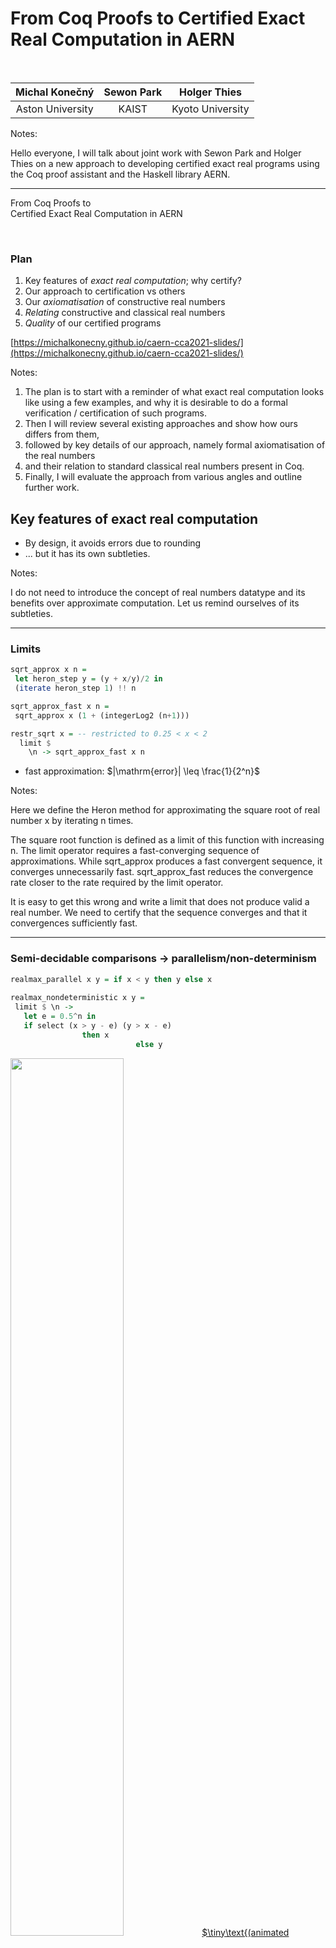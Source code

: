 # From Coq Proofs to Certified Exact Real Computation in AERN

<br/>

|Michal Konečný|Sewon Park|Holger Thies|
|:---------------:|:----------:|:----------------:|
|Aston University|KAIST|Kyoto University|

Notes:

Hello everyone,  I will talk about joint work with Sewon Park and Holger Thies on a new approach to developing certified exact real programs using the Coq proof assistant and the Haskell library AERN.

----

From Coq Proofs to <br/> Certified Exact Real Computation in AERN

<br/>

### Plan

1. Key features of *exact real computation*; why certify?
2. Our approach to certification vs others
3. Our *axiomatisation* of constructive real numbers
4. *Relating* constructive and classical real numbers
5. *Quality* of our certified programs

[https://michalkonecny.github.io/caern-cca2021-slides/](https://michalkonecny.github.io/caern-cca2021-slides/)

Notes:

1. The plan is to start with a reminder of what exact real computation looks like using a few examples, and why it is desirable to do a formal verification / certification of such programs.
2. Then I will review several existing approaches and show how ours differs from them,
3. followed by key details of our approach, namely formal axiomatisation of the real numbers
4. and their relation to standard classical real numbers present in Coq.
5. Finally, I will evaluate the approach from various angles and outline further work.

>>>>

## Key features of exact real computation

* By design, it avoids errors due to rounding
* ... but it has its own subtleties.

Notes:

I do not need to introduce the concept of real numbers datatype and its benefits over approximate computation.
Let us remind ourselves of its subtleties.

----

### Limits

```Haskell [-|2-3|5-10]
sqrt_approx x n =
 let heron_step y = (y + x/y)/2 in
 (iterate heron_step 1) !! n

sqrt_approx_fast x n =
 sqrt_approx x (1 + (integerLog2 (n+1)))

restr_sqrt x = -- restricted to 0.25 < x < 2
  limit $ 
    \n -> sqrt_approx_fast x n  
```

* fast approximation: $|\mathrm{error}| \leq \frac{1}{2^n}$

Notes:

Here we define the Heron method for approximating the square root of real number x by iterating n times.

The square root function is defined as a limit of this function with increasing n.  The limit operator requires a fast-converging sequence of approximations.  While sqrt_approx produces a fast convergent sequence, it converges unnecessarily fast.  sqrt_approx_fast reduces the convergence rate closer to the rate required by the limit operator.

It is easy to get this wrong and write a limit that does not produce valid a real number.  We need to certify that the sequence converges and that it convergences sufficiently fast.  

----

### Semi-decidable comparisons → parallelism/non-determinism

```Haskell [1|3-4|4-5|6-8]
realmax_parallel x y = if x < y then y else x
 
realmax_nondeterministic x y =
 limit $ \n ->
   let e = 0.5^n in
   if select (x > y - e) (y > x - e)
                then x      
                            else y
```

<img src="diags/max_fg.svg" width="60%" class="fragment" data-fragment-index="2">
<a href="https://www.geogebra.org/calculator/eb52xeed">
$\tiny\text{(animated version)}$</a>

Note:

Semi-decidability of order means that we cannot branch based on order the usual way.  This if-then-else actually works in AERN, but it is redefined to execute both branches in parallel while the lazy Boolean condition is undecided and merge the information from both branches, assuming that they compute the same number if the condition is never decided (ie x = y in this case).
We need to certify this assumption if we use this approach.

To avoid parallelism, we tend to use a limit and the select/choose command to compute an approximation.  A select is non-deterministic, ie the two semi-decidable conditions sometimes both hold and the select can choose freely between the branches.  Limit here has to work for a multi-valued function and we want a guarantee that the result is single-valued.

----

### Non-extensionality, search

```Haskell
magnitude1 x =
 integer $ fromJust $ List.findIndex id $ map test [0..]
 where
 test n = select (0.5^(n+2) < x) (x < 0.5^(n+1))
```

<img src="diags/magnitude1.png" width="50%">
<a href="https://www.geogebra.org/m/cgqkwfeb">
$\tiny\text{(GeoGebra source)}$</a>

<!-- $$\scriptsize
\forall x, 0 < x \leq 0.5 \implies \frac{1}{2^{m_1(x)+2}} < x \leq \frac{1}{2^{m_1(x)}}
$$ -->

Notes:

This program computes a version **of integer logarithm** for x in this domain.  As integer logarithm (like the floor function) is discontinuous, we cannot compute it.  Instead we need to compute a multivalued (non-deterministic, non-extensional) version with a loosened specification.  Support for such non-extensional functions is unavoidable in ERC.

Another notable feature of this program is **unguarded recursion/search**.  

? This poses a challenge for formalization since proof assistants usually strongly encourage syntactically guarded recursion.

----

## Why *certified* exact real computation?

Limits, non-determinism can easily go wrong
<br/>
→ formal verification worthwhile

----

## Our aims

* Reliability via verification
  * Readable specification
  * Small trusted base
  
* Smooth development
  * specification, algorithms and verification
  * Readable algorithms

* Fast execution 
  * eg like iRRAM, Ariadne, CDAR, AERN

>>>>

## Approaches to certified exact real computation

* **dependently-typed** / HO logic

* constructive / classical logic (or **both**)

* concrete / **abstract** real types

* size of trusted base

* Access to classical theorems on $\RR$

----

### Logic (1/2)

* HOL
  * `max : R → R → R :=` ... (program)
  * `Theorem max_meets_spec:`
    * `$\scriptsize\forall x\, y: (x>y \implies r=x)\land\ldots$`
      * where `$\scriptsize r=\text{max}\, x\, y$`

* Dependently-typed
  * `max:` `$\small\forall (x\, y:\text{R}), \{r\,|\,(x>y \to r=x)\land\ldots\}$`

----
<!-- .slide: data-auto-animate -->
### Logic (2/2)

<table>
  <tr>
    <td>Constructive</td>
    <td>$\text{Set}$</td>
    <td>$\{ \_ | \_ \}$</td>
    <td>$\{\_\}+\{\_\}$</td>
    <td></td>
    <td>$\forall$</td>
    <td>$\to$</td>
    <td>$\land$</td>
  </tr>
  <tr>
    <td>Classical</td>
    <td>$\text{Prop}$</td>
    <td>$\exists \_,\_$</td>
    <td style="text-align:center;">$\_\lor\_$</td>
    <td></td>
    <td>$\forall$</td>
    <td>$\to$</td>
    <td>$\land$</td>
  </tr>
</table>

e.g.:

* `$\scriptsize\forall x y : \RR, (x > y) \lor(x = y) \lor(x < y)$` &nbsp;&nbsp;&nbsp;&nbsp; OK

* `$\scriptsize\forall x y : \RR, \{x > y\} + \{x = y\} + \{x < y\}$` KO

----
### Logic (2/2)
<!-- .slide: data-auto-animate -->
<table>
  <tr>
    <td>Constructive</td>
    <td>$\text{Set}$</td>
    <td>$\{ \_ | \_ \}$</td>
    <td>$\{\_\}+\{\_\}$</td>
    <td></td>
    <td>$\forall$</td>
    <td>$\to$</td>
    <td>$\land$</td>
  </tr>
  <tr>
    <td>Classical</td>
    <td>$\text{Prop}$</td>
    <td>$\exists \_,\_$</td>
    <td style="text-align:center;">$\_\lor\_$</td>
    <td></td>
    <td>$\forall$</td>
    <td>$\to$</td>
    <td>$\land$</td>
  </tr>
</table>

<img src="diags/overview-CReal-vs-R.svg" width="100%">

----

### Types of real numbers
<!-- .slide: data-auto-animate -->

* concrete using names
  * e.g., `$\scriptsize R = \{\xi : N \to Q \,|\,\xi \text{ is fast convergent} \} / (==)$`
  
  * the quotient often ignored, working with names

* abstract using axioms
  * e.g., $R$ is an Archimedean ordered field 
    * computational: &nbsp; `$\scriptsize 0,1 : R,\, + : R → R → R,\,\ldots$`

    * specification: &nbsp; `$\scriptsize+\text{-comm} : \forall x\,y, x{+}y = y{+}x,\,\ldots$`

----

### Types of real numbers
<!-- .slide: data-auto-animate -->

* concrete using names
* abstract using axioms
  * e.g., $R$ is an Archimedean ordered field 
    * computational: &nbsp; `$\scriptsize 0,1 : R,\, + : R → R → R,\,\ldots$`

    * specification: &nbsp; `$\scriptsize+\text{-comm} : \forall x\,y, x{+}y = y{+}x,\,\ldots$`

  * or axioms corresponding to more convenient/efficient real operations
    * e.g., `$\scriptsize\mathrm{of\_Q} : Q → R$`

----

### Types of real numbers
<!-- .slide: data-auto-animate -->

* concrete using names
* abstract using axioms
  * notion of equality
    * extensional: `$\scriptsize x = y \text{ with } x < y ∨ x = y ∨ x > y$`
    * intensional: `$\scriptsize x == y  \;:=\;  ¬ (x > y) ∧ ¬ (x < y)$`

<img src="diags/names.png" width="50%">

----

### Types of real numbers
<!-- .slide: data-auto-animate -->

<img src="diags/overview-CReal-CR-R.svg" width="100%">

----

### Size of trusted base

* CoRN, Incone - execution inside Coq
* CoRN, Incone - extraction to Haskell/OCaml
* cAERN - extraction to Haskell + AERN2

<img src="diags/overview-trusted-base.svg" width="80%">

Notes:

* CoRN, Incone execution inside Coq
  * trusts: Coq core, Coq VM

* CoRN, Incone extraction to Haskell/OCaml
  * trusts: Coq core, Coq extraction, Haskell/OCaml Integer arithmetic (gmp)

* cAERN
  * trusts: + AERN (select, limit, etc), CDAR (MP interval arithmetic)

----

### Access to classical theorems on $\RR$

<img src="diags/overview-relator.svg" width="100%">

* In cAERN, and (in another way) in Incone

>>>>

## Our axiomatisation of constructive real numbers

* Constructive real field
* Order and identity (classical)
* Semidecidable tests, partial functions
* Non-deterministic choice
* Multivalued/non-deterministic computation monad
* Limit
* Relating standard reals (`∇`, `relator`)

----
<!-- .slide: data-auto-animate -->
### Constructive real field

```Coq
Parameter CR : Set.
Parameter CR0 : CR.
Parameter CR+ : CR -> CR -> CR.
...
```

(more to follow)

----
<!-- .slide: data-auto-animate -->
### Constructive real field

```Coq
Parameter CR : Set.
Parameter CR0 : CR.
Parameter CR+ : CR -> CR -> CR.
...
```

### Order and identity (classical)

```Coq
Parameter CRlt : CR -> CR -> Prop. (* Notation "<" *)
Axiom CRtotal_order : 
  ∀ r1 r2 : CR, r1 < r2 \/ r1 = r2 \/ r2 < r1.
```

----
<!-- .slide: data-auto-animate -->
### Constructive real field

```Coq
Parameter CR : Set.
Parameter CR0 : CR.
Parameter CR+ : CR -> CR -> CR.
...
```

### Order and identity (classical)

```Coq
Parameter CRlt : CR -> CR -> Prop. (* Notation "<" *)
Axiom CRtotal_order : 
  ∀ r1 r2 : CR, r1 < r2 \/ r1 = r2 \/ r2 < r1.
```

| classical  |  constructive |
|:--:|:--:|
| `x<y : Prop` | `semidec(x<y) : Set` |

----

### Semidecidable tests, partial functions

| classical  |  constructive |
|:--:|:--:|
| `x<y : Prop` | `semidec(x<y) : Set` |

```Coq [1-3|5-7|9,11|9,13]
Parameter K : Set.
Parameter trueK : K.
Parameter falseK : K.
 
Definition upK : K -> Prop := fun k : K => k = trueK.
 
Definition semidec := fun P : Prop => {k : K | upK k <-> P}.

Usage:

Axiom CRlt_semidec : ∀ x y : CR, semidec (x < y).

Parameter CRinv : ∀ {z}, z <> CR0 -> CR.
```

----

### Non-deterministic choice

* two Kleeneans, at least one is True (classically)
* can non-deterministically choose (constructively):

```Coq [1-2|4-6|8-12]
Parameter select : 
  ∀ k l : K, upK k \/ upK l -> M ({ upK k } + { upK l }).
 
Definition choose : 
  ∀ p q, semidec p -> semidec q -> p \/ q -> M ({p}+{q}).  
Proof. ... (* using select *)

Usage:

Definition M_split : 
  ∀ x y ε, ε > CR0 -> M ({x > y-ε} + {y > x-ε}).
Proof. ... (* using choose *)

```

----

### Multivalued/non-deterministic computation monad

```Coq [1-5|7|9-10]
Parameter M : Type -> Type.
Parameter liftM : ∀ A B, (A -> B) -> M A -> M B.
Parameter unitM : ∀ T : Type, T -> M T.
Parameter multM : ∀ T : Type, M (M T) -> M T.
...

Definition singletonM : ∀ A, isSubsingleton A -> M A -> A.

Definition countableLiftM : 
  ∀ P : nat -> Type, (∀ n, M (P n)) -> M (∀ n, P n).
```

----

### Limit

```Coq [1-2|4-5|7-9]
Definition is_fast_cauchy_p (f : nat -> CR) := 
  ∀ n m, | f n - f m | <= prec n + prec m.

Definition is_fast_limit_p (x : CR) (f : nat -> CR) := 
  ∀ n, | x - f n | <= prec n.
 
Axiom limit :
  ∀ f : nat -> CR, 
    is_fast_cauchy_p f -> {x | is_fast_limit_p x f}.
```

`prec n = ` $2^{-n}$

----

### `mslimit`

Non-deterministic sequence, deterministic result

```Coq [8-10,12|8-12]
Definition countableLiftM : 
  ∀ P : nat -> Type, (∀ n, M (P n)) -> M (∀ n, P n).

Axiom limit :
  ∀ f : nat -> CR, 
    is_fast_cauchy_p f -> {x | is_fast_limit_p x f}.

Definition mslimit :
  ∀ (P : CR -> Prop),
    (∃! z, P z) ->
    (∀ n, M {e | (∃ z, P z /\ dist e z <= prec n)}) -> 
    {z | P z}.
```

----

### Maximum via `mslimit`

```Haskell
realmax_nondeterministic x y =
 limit $ \n ->
   if select (x > y - 0.5^n) (y > x - 0.5^n)
                then x      else y
```

<img src="diags/realmax-coq-outline.png" width="50%">

----
<!-- .slide: data-auto-animate -->
### Relating standard reals

* For Coq standard reals we have:
```Coq
∀ x : ℝ, 0 < x → ({ y : ℝ | x = y * y } : Set)
```
  * Set depending on non-constructive axioms
    * e.g. `∀ x y : ℝ, {x<y}+{x=y}+{x>y}`

* ∇ erases fake constructive aspects
```Coq
∀ x : ∇ℝ, 0 < x → ({ y : ∇ℝ | x = y * y } : Set)
```
* By `relate` axioms this implies what we need:
```Coq
∀ x : CR, 0 < x → ((∃ y : CR, x = y * y) : Prop)
```

Notes:

Sewon:
To put formally, results from classical libraries that uses unrealizable axioms such as Set level law of excluded middle and so on live in Set in a different type theory.
And, our relator brings it into Prop-level theorem in our constructive type theory by wrapping it with \nabla.

----
<!-- .slide: data-auto-animate -->
### Relating standard reals
<img src="diags/overview-relator.svg" width="80%">

```Coq
∀ x : ℝ, 0 < x → ({ y : ℝ | x = y * y } : Set) (* Decidable < *)

    ∀ x : ∇ℝ, 0 < x → { y : ∇ℝ | x = y * y } (* Semidecidable < *)

        ∀ x : CR, 0 < x → ((∃ y : CR, x = y * y) : Prop)
```

----
<!-- .slide: data-auto-animate -->
### Relating standard reals

`$$\nabla A :\equiv \{P : A \to \mathrm{Prop}\; |\; \exists!(x : A), P\; x\}$$`

* $\nabla$ is an idempotent monad
* $\nabla\text{Prop} = \text{Prop}$
* Naturally defined lifting for constants, functions, relations

```Coq [1|3|4-5|7-8]
Parameter relator : CR → ∇ℝ.
...
Axiom relator_constant0 : relator CR0 = unit∇ 0.
Axiom relator_addition : ∀ x y, relator (x + y) = 
  (lift_binary∇ (+)) (relator x) (relator y).
...
Axiom relator_lt : ∀ x y, x < y = 
  (lift_domain_binary∇ (<)) (relator x) (relator y).
```
(simplified version)

>>>>

## Quality of our certified programs

* Reliability

* Smooth development

* Execution speed

----
### Reliability

* Need to trust:
  * Coq core, Coq extraction
  * Haskell compiler, base libraries
  * CDAR, AERN2

----

### Smooth development

* Fact about Coq standard $\RR$ available, eg Coquelicot
* Coq tactics help transfer
* Specifications are readable
* Algorithms readability an issue, but can be improved
* Extracted code somewhat readable:

----
### Execution speed

<img src="diags/bench-timing.png">

$\tiny\text{(i7-4710MQ CPU, 16GB RAM, Ubuntu 18.04, Haskell Stackage LTS 17.2)}$

>>>>

## Summary

* Progress towards practical certified efficient reals
* Using Coq, Coq standard reals, Haskell/AERN2
* With new axiomatisation of constructive reals

<br/>
<br/>

## Future work

* Prove consistency and completeness of axioms
* Multivalued limits
* More programs, eg trigs, linear algebra, theorem proving, optimisation, ODE/PDE integration
* Extraction to other frameworks (CDAR, iRRAM, Ariadne)
